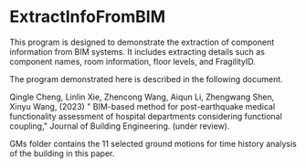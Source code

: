 # ExtractInfoFromBIM
This program is designed to demonstrate the extraction of component information from BIM systems. It includes extracting details such as component names, room information, floor levels, and FragilityID. 

The program demonstrated here is described in the following document.

Qingle Cheng, Linlin Xie, Zhencong Wang, Aiqun Li, Zhengwang Shen, Xinyu Wang, (2023) " BIM-based method for post-earthquake medical functionality assessment of hospital departments considering functional coupling," Journal of Building Engineering. (under review).

GMs folder contains the 11 selected ground motions for time history analysis of the building in this paper.




